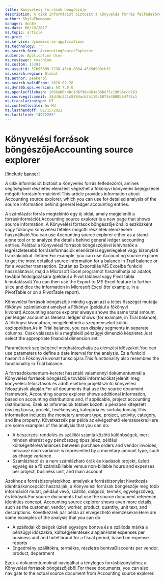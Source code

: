 ```yaml
---
title: Könyvelési források böngészője
description: A cikk információt biztosít a Könyvelés forrás felfedezőről, aminek segítségével részletes elemzést végezhet a főkönyvi könyvelés bejegyzései mögötti forrásinformációról.
author: ShylaThompson
manager: AnnBe
ms.date: 06/20/2017
ms.topic: article
ms.prod: ''
ms.service: dynamics-ax-applications
ms.technology: ''
ms.search.form: AccountingSourceExplorer
audience: Application User
ms.reviewer: roschlom
ms.custom: 15391
ms.assetid: 57b95899-7298-43c0-8034-45b5d993cbf2
ms.search.region: Global
ms.author: peakerbl
ms.search.validFrom: 2016-02-28
ms.dyn365.ops.version: AX 7.0.0
ms.openlocfilehash: 2d98ab6c4bc1d6f98a863a36bd35c19696ccd7b3
ms.sourcegitcommit: 38d40c331c8894acb7b119c5073e3088b54776c1
ms.translationtype: HT
ms.contentlocale: hu-HU
ms.lasthandoff: 01/15/2021
ms.locfileid: "4972205"
---
```

# <a name="accounting-source-explorer"></a><span data-ttu-id="21f6e-103">Könyvelési források böngészője</span><span class="sxs-lookup"><span data-stu-id="21f6e-103">Accounting source explorer</span></span>

[!include [banner](../includes/banner.md)]

<span data-ttu-id="21f6e-104">A cikk információt biztosít a Könyvelés forrás felfedezőről, aminek segítségével részletes elemzést végezhet a főkönyvi könyvelés bejegyzései mögötti forrásinformációról.</span><span class="sxs-lookup"><span data-stu-id="21f6e-104">This article provides information about Accounting source explorer, which you can use for detailed analysis of the source information behind general ledger accounting entries.</span></span>

<span data-ttu-id="21f6e-105">A számlázási forrás megtekintő egy új oldal, amely megjeleníti a forrásinformációt.</span><span class="sxs-lookup"><span data-stu-id="21f6e-105">Accounting source explorer is a new page that shows source information.</span></span> <span data-ttu-id="21f6e-106">A Könyvelési források böngészője önálló eszközként vagy főkönyvi könyvelési tételek mögötti részletek elemzésére használható.</span><span class="sxs-lookup"><span data-stu-id="21f6e-106">You can use Accounting source explorer either as a stand-alone tool or to analyze the details behind general ledger accounting entries.</span></span> <span data-ttu-id="21f6e-107">Például a Könyvelési források böngészőjével lehívhatók a legrészletesebb forrásinformációk ellenőrzési egyenlegeket vagy bizonylati tranzakciókat illetően.</span><span class="sxs-lookup"><span data-stu-id="21f6e-107">For example, you can use Accounting source explorer to get the most detailed source information for a balance in Trail balance or for a voucher transaction.</span></span> <span data-ttu-id="21f6e-108">Ezután az Exportálás MS Excelbe funkció használatával, majd a Microsoft Excel programot használhatja az adatok további feldolgozására (például a Pivot táblával vagy Pivot tábla kimutatással).</span><span class="sxs-lookup"><span data-stu-id="21f6e-108">You can then use the Export to MS Excel feature to further slice and dice the information in Microsoft Excel (for example, in a PivotTable or on a PivotTable report).</span></span>

<span data-ttu-id="21f6e-109">Könyvelési források böngészője mindig ugyan azt a teljes összeget mutatja főkönyvi számlánként amelyet a Főkönyv (például a főkönyvi kivonat).</span><span class="sxs-lookup"><span data-stu-id="21f6e-109">Accounting source explorer always shows the same total amount per ledger account as General ledger shows (for example, in Trial balance).</span></span> <span data-ttu-id="21f6e-110">A főkönyvi kivonatban, megjelenítheti a szegmenseket külön oszlopokban.</span><span class="sxs-lookup"><span data-stu-id="21f6e-110">As in Trial balance, you can display segments in separate columns.</span></span> <span data-ttu-id="21f6e-111">Csak válassza ki a megfelelő pénzügyi dimenzió készletet.</span><span class="sxs-lookup"><span data-stu-id="21f6e-111">Just select the appropriate financial dimension set.</span></span> 

<span data-ttu-id="21f6e-112">Paraméterek segítségével meghatározhatja za elemzési időszakot.</span><span class="sxs-lookup"><span data-stu-id="21f6e-112">You can use parameters to define a date interval for the analysis.</span></span> <span data-ttu-id="21f6e-113">Ez a funkció hasonlít a Főkönyvi kivonat funkciójára.</span><span class="sxs-lookup"><span data-stu-id="21f6e-113">This functionality also resembles the functionality in Trial balance.</span></span>

<span data-ttu-id="21f6e-114">A forrásdokumentum-keretet használó valamennyi dokumentumnál a Könyvelési források böngészője további információkat jeleníti meg könyvelési felosztások és adott esetben projektszintű könyvelési felosztások alapján.</span><span class="sxs-lookup"><span data-stu-id="21f6e-114">For all documents that use the source document framework, Accounting source explorer shows additional information, based on accounting distributions and, if applicable, project accounting distributions.</span></span> <span data-ttu-id="21f6e-115">Ezek az információk többek között: a pénzben kifejezett összeg típusa, projekt, tevékenység, kategória és sortulajdonság.</span><span class="sxs-lookup"><span data-stu-id="21f6e-115">This information includes the monetary amount type, project, activity, category, and line property.</span></span> <span data-ttu-id="21f6e-116">Következzék pár példa az elvégezhető elemzésekre:</span><span class="sxs-lookup"><span data-stu-id="21f6e-116">Here are some examples of the analysis that you can do:</span></span>

-   <span data-ttu-id="21f6e-117">A beszerzési rendelés és szállítói számla közötti különbségek, mert minden eltérést egy pénzösszeg típus jelez, például költségeltérés</span><span class="sxs-lookup"><span data-stu-id="21f6e-117">Variances between purchase orders and vendor invoices, because each variance is represented by a monetary amount type, such as charge variance</span></span>
-   <span data-ttu-id="21f6e-118">Számlázható és a nem számlázható órák és kiadások projekt, üzleti egység és a fő számla</span><span class="sxs-lookup"><span data-stu-id="21f6e-118">Billable versus non-billable hours and expenses per project, business unit, and main account</span></span>

<span data-ttu-id="21f6e-119">Azokhoz a forrásbizonylatokhoz, amelyek a forrásbizonylat hivatkozás identitáskoncepciót használják, a Könyvelési források böngészője még több információt mutat, például vevő, szállító, dolgozó, termék, egységszöveg, és leírások.</span><span class="sxs-lookup"><span data-stu-id="21f6e-119">For source documents that use the source document reference identities concept, Accounting source explorer shows even more details, such as the customer, vendor, worker, product, quantity, unit text, and descriptions.</span></span> <span data-ttu-id="21f6e-120">Következzék pár példa az elvégezhető elemzésekre:</span><span class="sxs-lookup"><span data-stu-id="21f6e-120">Here are some examples of the analysis that you can do:</span></span>

-   <span data-ttu-id="21f6e-121">A szállodai költségek üzleti egységre bontva és a szálloda márka a pénzügyi időszakra, költségjelentések alapján</span><span class="sxs-lookup"><span data-stu-id="21f6e-121">Hotel expenses per business unit and hotel brand for a fiscal period, based on expense reports</span></span>
-   <span data-ttu-id="21f6e-122">Engedmény szállítókra, termékre, részletre bontva</span><span class="sxs-lookup"><span data-stu-id="21f6e-122">Discounts per vendor, product, department</span></span>

<span data-ttu-id="21f6e-123">Ezek a dokumentumoknál navigálhat a tényleges forrásbizonylathoz a Könyvelési források böngészőjéből.</span><span class="sxs-lookup"><span data-stu-id="21f6e-123">For these documents, you can also navigate to the actual source document from Accounting source explorer.</span></span>



